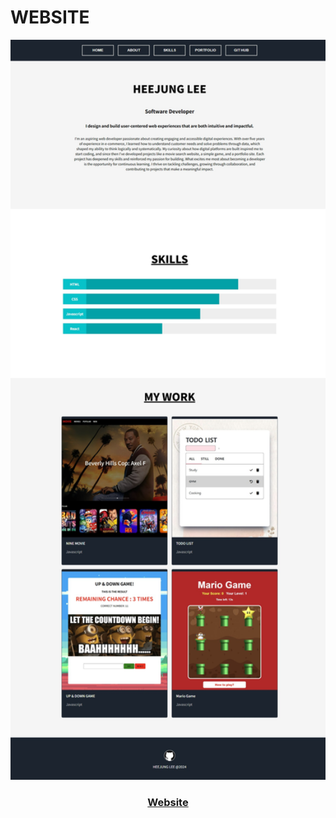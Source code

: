 # WEBSITE

<div align=center>
<img src="./image/Portfolio.jpg" alt="Website" width="600px"/>

### [ Website ](https://victoryalhj.netlify.app/)
</div>

<br />